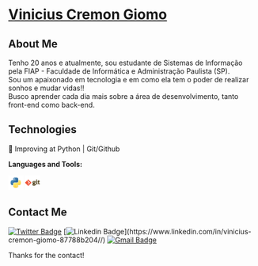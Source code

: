 # <a href="https://www.linkedin.com/in/viniciuscremongiomo/?originalSubdomain=br">Vinicius Cremon Giomo</a>

## About Me
Tenho 20 anos e atualmente, sou estudante de Sistemas de Informação pela FIAP - Faculdade de Informática e Administração Paulista (SP). 
<br>
Sou um apaixonado em tecnologia e em como ela tem o poder de realizar sonhos e mudar vidas!!
<br>
Busco aprender cada dia mais sobre a área de desenvolvimento, tanto front-end como back-end.

## Technologies
🌱  Improving at Python | Git/Github

**Languages and Tools:**  

<code><img height="30" src="https://raw.githubusercontent.com/github/explore/80688e429a7d4ef2fca1e82350fe8e3517d3494d/topics/python/python.png"></code>
<code><img height="30" src="https://raw.githubusercontent.com/github/explore/80688e429a7d4ef2fca1e82350fe8e3517d3494d/topics/git/git.png"></code>

##  Contact Me
[![Twitter Badge](https://img.shields.io/badge/-@giomo_vini-6633cc?style=flat-square&labelColor=6633cc&logo=twitter&logoColor=white&link=https://twitter.com/giomo_vini)](https://twitter.com/giomo_vini) 
[![Linkedin Badge](https://img.shields.io/badge/-Vinicius%20Giomo-6633cc?style=flat-square&logo=Linkedin&logoColor=white&link=https://[www.linkedin.com/in/viniciuscremongiomo//](https://www.linkedin.com/in/viniciuscremongiomo/?originalSubdomain=br))](https://www.linkedin.com/in/vinicius-cremon-giomo-87788b204//) 
[![Gmail Badge](https://img.shields.io/badge/-vinicius.cgiomo@gmail.com-6633cc?style=flat-square&logo=Gmail&logoColor=white&link=mailto:vinicius.cgiomo@gmail.com)](mailto:vinicius.cgiomo@gmail.com)

Thanks for the contact!
<br>

